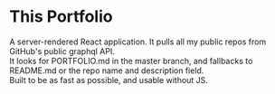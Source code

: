 # This Portfolio

A server-rendered React application. 
It pulls all my public repos from GitHub's public graphql API.  
It looks for PORTFOLIO.md in the master branch, and fallbacks to README.md or the repo name and description field.  
Built to be as fast as possible, and usable without JS.  
